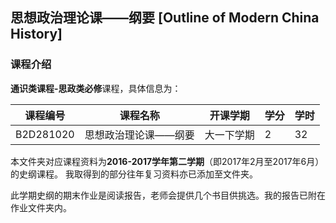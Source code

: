 ## 思想政治理论课——纲要 [Outline of Modern China History]

### 课程介绍

**通识类课程-思政类必修**课程，具体信息为：

| 课程编号 | 课程名称 | 开课学期 | 学分 | 学时 |
| --- | --- | --- | --- | --- |
| B2D281020 | 思想政治理论课——纲要 | 大一下学期 | 2 | 32 |

本文件夹对应课程资料为**2016-2017学年第二学期**（即2017年2月至2017年6月）的史纲课程。
我取得到的部分往年复习资料亦已添加至文件夹。

此学期史纲的期末作业是阅读报告，老师会提供几个书目供挑选。我的报告已附在作业文件夹内。
